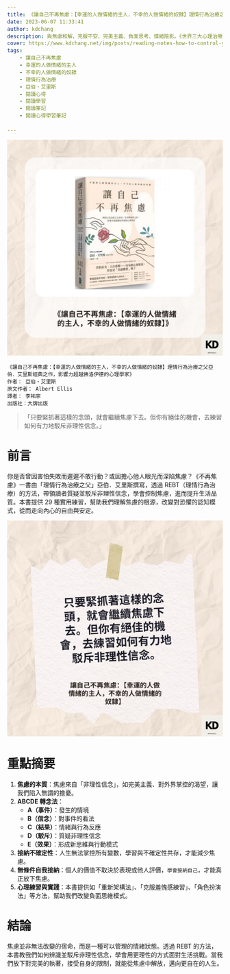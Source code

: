 ```yaml
---
title: 《讓自己不再焦慮：【幸運的人做情緒的主人，不幸的人做情緒的奴隸】理情行為治療之父亞伯．艾里斯經典之作，影響力超越佛洛伊德的心理學家》| 閱讀心得學習筆記
date: 2023-06-07 11:33:41
author: kdchang
description: 與焦慮和解，克服不安、完美主義、負面思考、情緒陰影。《世界三大心理治療師亞伯‧艾里斯，歷久彌新的溫暖力》是亞伯·艾里斯博士的經典著作，介紹了他的理情行為治療法（REBT），幫助人們克服焦慮、憂鬱及情緒困擾。艾里斯認為，情緒問題大多來自非理性信念，藉由改變這些信念，人們能擺脫負面情緒，過上更加幸福的生活。本書提供了簡單而有效的自助方法，教導如何掌握思維、情感與行為的關聯，並學會如何改變不合理的信念來減少生活中的煩憂。
cover: https://www.kdchang.net/img/posts/reading-notes-how-to-control-your-anxiety-before-it-controls-you-1.jpg
tags: 
    - 讓自己不再焦慮
    - 幸運的人做情緒的主人
    - 不幸的人做情緒的奴隸
    - 理情行為治療
    - 亞伯‧艾里斯
    - 閱讀心得
    - 閱讀學習
    - 閱讀筆記
    - 閱讀心得學習筆記

---
```


![](img/posts/reading-notes-how-to-control-your-anxiety-before-it-controls-you-1.jpg)

```
《讓自己不再焦慮：【幸運的人做情緒的主人，不幸的人做情緒的奴隸】理情行為治療之父亞伯．艾里斯經典之作，影響力超越佛洛伊德的心理學家》
作者： 亞伯‧艾里斯  
原文作者： Albert Ellis
譯者： 李祐寧
出版社：大牌出版
```

> 「只要緊抓著這樣的念頭，就會繼續焦慮下去。但你有絕佳的機會，去練習如何有力地駁斥非理性信念。」

# 前言
你是否曾因害怕失敗而遲遲不敢行動？或因擔心他人眼光而深陷焦慮？《不再焦慮》一書由「理情行為治療之父」亞伯．艾里斯撰寫，透過 REBT（理情行為治療）的方法，帶領讀者質疑並駁斥非理性信念，學會控制焦慮，進而提升生活品質。本書提供 29 種實用練習，幫助我們理解焦慮的根源，改變對恐懼的認知模式，從而走向內心的自由與安定。  

![](img/posts/reading-notes-how-to-control-your-anxiety-before-it-controls-you-2.jpg)

# 重點摘要
1. **焦慮的本質**：焦慮來自「非理性信念」，如完美主義、對外界掌控的渴望，讓我們陷入無謂的擔憂。  
2. **ABCDE 轉念法**：  
   - **A（事件）**：發生的情境  
   - **B（信念）**：對事件的看法  
   - **C（結果）**：情緒與行為反應  
   - **D（駁斥）**：質疑非理性信念  
   - **E（效果）**：形成新思維與行動模式  
3. **接納不確定性**：人生無法掌控所有變數，學習與不確定性共存，才能減少焦慮。  
4. **無條件自我接納**：個人的價值不取決於表現或他人評價，`學會接納自己`，才能真正放下焦慮。  
5. **心理練習與實踐**：本書提供如「重新架構法」、「克服羞愧感練習」、「角色扮演法」等方法，幫助我們改變負面思維模式。  

# 結論
焦慮並非無法改變的宿命，而是一種可以管理的情緒狀態。透過 REBT 的方法，本書教我們如何辨識並駁斥非理性信念，學會用更理性的方式面對生活挑戰。當我們放下對完美的執著，接受自身的限制，就能從焦慮中解放，邁向更自在的人生。